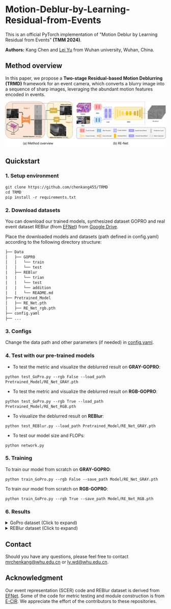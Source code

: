 # Motion-Deblur-by-Learning-Residual-from-Events
This is an official PyTorch implementation of "Motion Deblur by Learning Residual from Events"  **(TMM 2024)**.

**Authors:** Kang Chen and [Lei Yu](http://eis.whu.edu.cn/index/szdwDetail?rsh=00030713&newskind_id=20160320222026165YIdDsQIbgNtoE) from Wuhan university, Wuhan, China.
## Method overview
In this paper, we propose a **Two-stage Residual-based Motion Deblurring (TRMD)** framework for an event camera, which converts a blurry image into a sequence of sharp images, leveraging the abundant motion features encoded in events.

![img](Img/framework.png)

## Quickstart
### 1. Setup environment
```
git clone https://github.com/chenkang455/TRMD
cd TRMD
pip install -r requirements.txt
```
### 2. Download datasets
You can download our trained models, synthesized dataset GOPRO and real event dataset REBlur (from [EFNet](https://github.com/AHupuJR/EFNet)) from [Google Drive](). 

Place the downloaded models and datasets (path defined in config.yaml) according to the following directory structure:
```                                                                                            
├── Data                                                                                                                                                            
│   ├── GOPRO                                                                                              
│   │   └── train                                                                                                                             
│   │   └── test                                                                                    
|   ├── REBlur
|   |   └── trian
|   |   └── test   
|   |   └── addition
|   |   └── README.md 
├── Pretrained_Model
│   ├── RE_Net.pth 
│   ├── RE_Net_rgb.pth 
├── config.yaml
├── ...
```

### 3. Configs
Change the data path and other parameters (if needed) in [config.yaml](https://github.com/chenkang455/TRMD/blob/main/config.yaml). 

### 4. Test with our pre-trained models
* To test the metric and visualize the deblurred result on **GRAY-GOPRO**:
```
python test_GoPro.py --rgb False --load_path Pretrained_Model/RE_Net_GRAY.pth
```
* To test the metric and visualize the deblurred result on **RGB-GOPRO**:
```
python test_GoPro.py --rgb True --load_path Pretrained_Model/RE_Net_RGB.pth
```
* To visualize the deblurred result on **REBlur**:
```
python test_REBlur.py --load_path Pretrained_Model/RE_Net_GRAY.pth
```
* To test our model size and FLOPs:
```
python network.py 
```


### 5. Training
To train our model from scratch on **GRAY-GOPRO**:
```
python train_GoPro.py --rgb False --save_path Model/RE_Net_GRAY.pth
```
To train our model from scratch on **RGB-GOPRO**:
```
python train_GoPro.py --rgb True --save_path Model/RE_Net_RGB.pth
```

### 6. Results
<details><summary>GoPro dataset (Click to expand) </summary>
<img src="Img/gopro.png" alt="gopro_table" style="zoom:100%;" />
</details>

<details><summary>REBlur dataset (Click to expand) </summary>
<img src="Img/reblur.png" alt="reblur_table" style="zoom:100%;" />
</details>

## Contact
Should you have any questions, please feel free to contact [mrchenkang@whu.edu.cn](mailto:mrchenkang@whu.edu.cn) or [ly.wd@whu.edu.cn](mailto:ly.wd@whu.edu.cn).

## Acknowledgment

Our event representation (SCER) code and REBlur dataset is derived from [EFNet](https://github.com/AHupuJR/EFNet). Some of the code for metric testing and module construction is from [E-CIR](https://github.com/chensong1995/E-CIR). We appreciate the effort of the contributors to these repositories.
